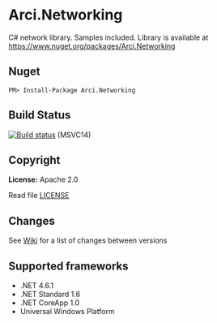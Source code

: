 # Arci.Networking
C# network library. Samples included. Library is available at https://www.nuget.org/packages/Arci.Networking

## Nuget
	PM> Install-Package Arci.Networking
  
## Build Status
[![Build status](https://ci.appveyor.com/api/projects/status/via5fr2n5bf5qbuj?svg=true)](https://ci.appveyor.com/project/Arcidev/arci-networking) (MSVC14)

## Copyright
<b>License:</b> Apache 2.0

Read file [LICENSE](LICENSE.md)

## Changes
See [Wiki](https://github.com/Arcidev/Arci.Networking/wiki) for a list of changes between versions

## Supported frameworks
- .NET 4.6.1
- .NET Standard 1.6
- .NET CoreApp 1.0
- Universal Windows Platform
